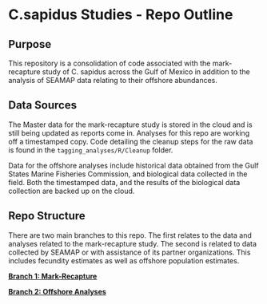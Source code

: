 
# C.sapidus Studies - Repo Outline

## Purpose

This repository is a consolidation of code associated with the
mark-recapture study of C. sapidus across the Gulf of Mexico in addition
to the analysis of SEAMAP data relating to their offshore abundances.

## Data Sources

The Master data for the mark-recapture study is stored in the cloud and
is still being updated as reports come in. Analyses for this repo are
working off a timestamped copy. Code detailing the cleanup steps for the
raw data is found in the `tagging_analyses/R/Cleanup` folder.

Data for the offshore analyses include historical data obtained from the
Gulf States Marine Fisheries Commission, and biological data collected
in the field. Both the timestamped data, and the results of the
biological data collection are backed up on the cloud.

## Repo Structure

There are two main branches to this repo. The first relates to the data
and analyses related to the mark-recapture study. The second is related
to data collected by SEAMAP or with assistance of its partner
organizations. This includes fecundity estimates as well as offshore
population estimates.

**[Branch 1:
Mark-Recapture](github.com/adamkemberling/csap_studies/master/tagging_analyses)**

**[Branch 2: Offshore
Analyses](github.com.adamkemberling/csap_studies/master/seamap_analyses)**
